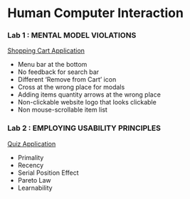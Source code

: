 # Human Computer Interaction

### Lab 1 : **MENTAL MODEL VIOLATIONS**
[Shopping Cart Application](https://222rohan.github.io/hci-lab/lab1)
- Menu bar at the bottom
- No feedback for search bar
- Different ‘Remove from Cart’ icon
- Cross at the wrong place for modals
- Adding items quantity arrows at the wrong place
- Non-clickable website logo that looks clickable
- Non mouse-scrollable item list

### Lab 2 : **EMPLOYING USABILITY PRINCIPLES**
[Quiz Application](https://222rohan.github.io/hci-lab/lab2)
- Primality
- Recency
- Serial Position Effect
- Pareto Law
- Learnability